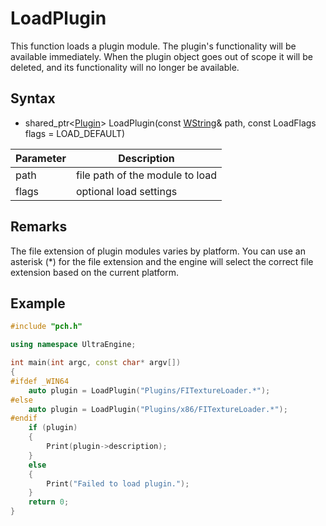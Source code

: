 # LoadPlugin #
This function loads a plugin module. The plugin's functionality will be available immediately. When the plugin object goes out of scope it will be deleted, and its functionality will no longer be available.

## Syntax ##
- shared_ptr<[Plugin](Plugin.md)\> LoadPlugin(const [WString](WString.md)& path, const LoadFlags flags = LOAD_DEFAULT)

| Parameter | Description |
| ----- | ----- |
| path | file path of the module to load |
| flags | optional load settings |

## Remarks ##
The file extension of plugin modules varies by platform. You can use an asterisk (\*) for the file extension and the engine will select the correct file extension based on the current platform.

## Example ##
```c++
#include "pch.h"

using namespace UltraEngine;

int main(int argc, const char* argv[])
{
#ifdef _WIN64
	auto plugin = LoadPlugin("Plugins/FITextureLoader.*");
#else
	auto plugin = LoadPlugin("Plugins/x86/FITextureLoader.*");
#endif
	if (plugin)
	{
		Print(plugin->description);
	}
	else
	{
		Print("Failed to load plugin.");
	}
	return 0;
}
```
